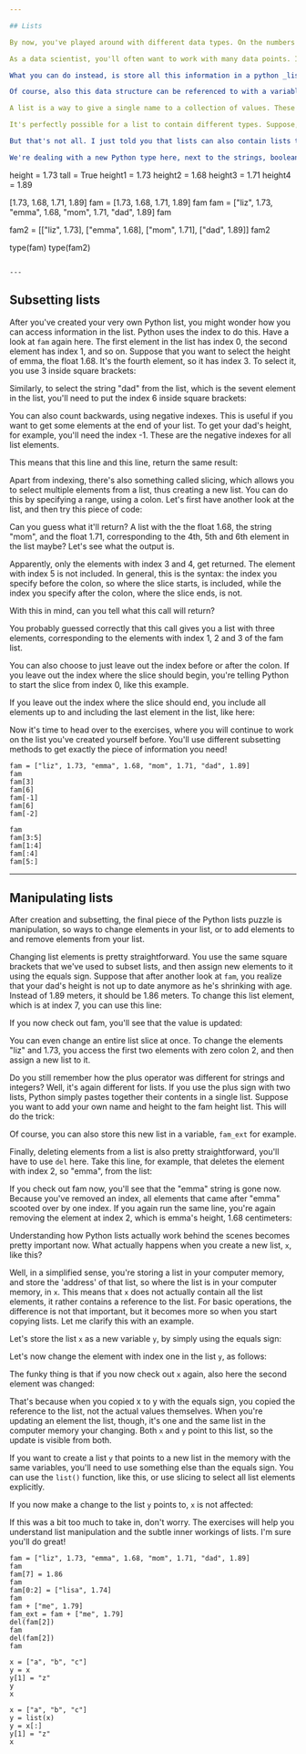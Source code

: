 ```yaml
---

## Lists

By now, you've played around with different data types. On the numbers side, there's the `float`, to represent a real number, and the `int`, to represent an integer. Next, we also have `str`, short for string, to represent text in Python, and `bool`, which can be either `True` or `False`. You can save these values as a variable, like these examples show. Each variable then represents a _single_ value.

As a data scientist, you'll often want to work with many data points. If you for example want to measure the height of everybody in your family, and store this information in python, it would be inconvenient to create a new python variable for each data point you collected right?

What you can do instead, is store all this information in a python _list_. You can build such a list with square brackets. Suppose you asked your two sisters and parents for their height, in meters. You can build the list as follows:

Of course, also this data structure can be referenced to with a variable. Simply put the variable name and the equals sign in front, like here:

A list is a way to give a single name to a collection of values. These values, or elements, can have any type; they can be floats, integer, booleans, strings, but also more advanced Python types, even lists.

It's perfectly possible for a list to contain different types. Suppose, for example, that you want to add the names of your sisters and parents to the list, so that you know which height belongs to who. You can throw in some strings without issues.

But that's not all. I just told you that lists can also contain lists themselves. Instead of putting the strings in between the numbers, you can create little sublists for each member of the family. One for liz, one for emma and so on. Now, you can tell Python that these sublists are the elements of another list, that I named fam2: the little lists are wrapped in square brackets and separated with commas. If you now print out fam2, you see that we have a list of lists. The main list contains 4 sub lists.

We're dealing with a new Python type here, next to the strings, booleans, integers and floats you already know about: the list. These calls show that both `fam` and `fam2` are lists. Remember that I told you that each type has specific functionality and behavior associated? Well, for lists, this is also true. Python lists host a bunch of tools to subset and adapt them. But let's take this step by step, and have you experiment with list creation first!

```
height = 1.73
tall = True
height1 = 1.73
height2 = 1.68
height3 = 1.71
height4 = 1.89


[1.73, 1.68, 1.71, 1.89]
fam = [1.73, 1.68, 1.71, 1.89]
fam
fam = ["liz", 1.73, "emma", 1.68, "mom", 1.71, "dad", 1.89]
fam

fam2 = [["liz", 1.73], ["emma", 1.68], ["mom", 1.71], ["dad", 1.89]]
fam2

type(fam)
type(fam2)
```

---
```


## Subsetting lists

After you've created your very own Python list, you might wonder how you can access information in the list. Python uses the index to do this. Have a look at `fam` again here. The first element in the list has index 0, the second element has index 1, and so on. Suppose that you want to select the height of emma, the float 1.68. It's the fourth element, so it has index 3. To select it, you use 3 inside square brackets:

Similarly, to select the string "dad" from the list, which is the sevent element in the list, you'll need to put the index 6 inside square brackets:

You can also count backwards, using negative indexes. This is useful if you want to get some elements at the end of your list. To get your dad's height, for example, you'll need the index -1. These are the negative indexes for all list elements.

This means that this line and this line, return the same result:

Apart from indexing, there's also something called slicing, which allows you to select multiple elements from a list, thus creating a new list. You can do this by specifying a range, using a colon. Let's first have another look at the list, and then try this piece of code:

Can you guess what it'll return? A list with the the float 1.68, the string "mom", and the float 1.71, corresponding to the 4th, 5th and 6th element in the list maybe? Let's see what the output is.

Apparently, only the elements with index 3 and 4, get returned. The element with index 5 is not included. In general, this is the syntax: the index you specify before the colon, so where the slice starts, is included, while the index you specify after the colon, where the slice ends, is not.

With this in mind, can you tell what this call will return? <PAUSE>

You probably guessed correctly that this call gives you a list with three elements, corresponding to the elements with index 1, 2 and 3 of the fam list. 

You can also choose to just leave out the index before or after the colon. If you leave out the index where the slice should begin, you're telling Python to start the slice from index 0, like this example.

If you leave out the index where the slice should end, you include all elements up to and including the last element in the list, like here:

Now it's time to head over to the exercises, where you will continue to work on the list you've created yourself before. You'll use different subsetting methods to get exactly the piece of information you need!


```
fam = ["liz", 1.73, "emma", 1.68, "mom", 1.71, "dad", 1.89]
fam
fam[3]
fam[6]
fam[-1]
fam[6]
fam[-2]

fam
fam[3:5]
fam[1:4]
fam[:4]
fam[5:]
```

---

## Manipulating lists

After creation and subsetting, the final piece of the Python lists puzzle is manipulation, so ways to change elements in your list, or to add elements to and remove elements from your list.

Changing list elements is pretty straightforward. You use the same square brackets that we've used to subset lists, and then assign new elements to it using the equals sign. Suppose that after another look at `fam`, you realize that your dad's height is not up to date anymore as he's shrinking with age. Instead of 1.89 meters, it should be 1.86 meters. To change this list element, which is at index 7, you can use this line:

If you now check out fam, you'll see that the value is updated:

You can even change an entire list slice at once. To change the elements "liz" and 1.73, you access the first two elements with zero colon 2, and then assign a new list to it.

Do you still remember how the plus operator was different for strings and integers? Well, it's again different for lists. If you use the plus sign with two lists, Python simply pastes together their contents in a single list. Suppose you want to add your own name and height to the fam height list. This will do the trick:

Of course, you can also store this new list in a variable, `fam_ext` for example.

Finally, deleting elements from a list is also pretty straightforward, you'll have to use `del` here. Take this line, for example, that deletes the element with index 2, so "emma", from the list:

If you check out fam now, you'll see that the "emma" string is gone now. Because you've removed an index, all elements that came after "emma" scooted over by one index. If you again run the same line, you're again removing the element at index 2, which is emma's height, 1.68 centimeters:

Understanding how Python lists actually work behind the scenes becomes pretty important now. What actually happens when you create a new list, `x`, like this?

Well, in a simplified sense, you're storing a list in your computer memory, and store the 'address' of that list, so where the list is in your computer memory, in `x`. This means that `x` does not actually contain all the list elements, it rather contains a reference to the list. For basic operations, the difference is not that important, but it becomes more so when you start copying lists. Let me clarify this with an example.

Let's store the list `x` as a new variable `y`, by simply using the equals sign:

Let's now change the element with index one in the list `y`, as follows:

The funky thing is that if you now check out `x` again, also here the second element was changed:

That's because when you copied x to y with the equals sign, you copied the reference to the list, not the actual values themselves. When you're updating an element the list, though, it's one and the same list in the computer memory your changing. Both `x` and `y` point to this list, so the update is visible from both.

If you want to create a list `y` that points to a new list in the memory with the same variables, you'll need to use something else than the equals sign. You can use the `list()` function, like this, or use slicing to select all list elements explicitly.

If you now make a change to the list `y` points to, `x` is not affected:

If this was a bit too much to take in, don't worry. The exercises will help you understand list manipulation and the subtle inner workings of lists. I'm sure you'll do great!

```
fam = ["liz", 1.73, "emma", 1.68, "mom", 1.71, "dad", 1.89]
fam
fam[7] = 1.86
fam
fam[0:2] = ["lisa", 1.74]
fam
fam + ["me", 1.79]
fam_ext = fam + ["me", 1.79]
del(fam[2])
fam
del(fam[2])
fam

x = ["a", "b", "c"]
y = x
y[1] = "z"
y
x

x = ["a", "b", "c"]
y = list(x)
y = x[:]
y[1] = "z"
x
```

